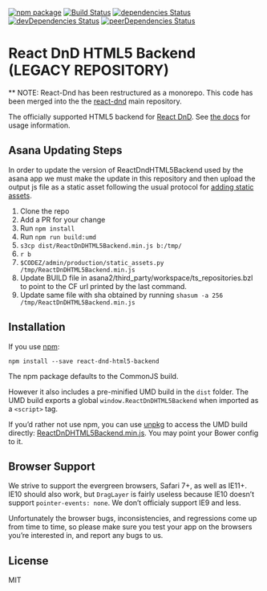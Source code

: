 [![npm package](https://img.shields.io/npm/v/react-dnd-html5-backend.svg?style=flat-square)](https://www.npmjs.org/package/react-dnd-html5-backend)
[![Build Status](https://travis-ci.org/react-dnd/react-dnd-html5-backend.svg?branch=master)](https://travis-ci.org/react-dnd/react-dnd-html5-backend)
[![dependencies Status](https://david-dm.org/react-dnd/react-dnd-html5-backend/status.svg)](https://david-dm.org/react-dnd/react-dnd-html5-backend)
[![devDependencies Status](https://david-dm.org/react-dnd/react-dnd-html5-backend/dev-status.svg)](https://david-dm.org/react-dnd/react-dnd-html5-backend?type=dev)
[![peerDependencies Status](https://david-dm.org/react-dnd/react-dnd-html5-backend/peer-status.svg)](https://david-dm.org/react-dnd/react-dnd-html5-backend?type=peer)

# React DnD HTML5 Backend (LEGACY REPOSITORY)

** NOTE: React-Dnd has been restructured as a monorepo. This code has been merged into the the [react-dnd](http://github.com/react-dnd/react-dnd) main repository.

The officially supported HTML5 backend for [React DnD](http://react-dnd.github.io/react-dnd/).
See [the docs](http://react-dnd.github.io/react-dnd/docs-html5-backend.html) for usage information.

## Asana Updating Steps

In order to update the version of ReactDndHTML5Backend used by the asana app we must
make the update in this repository and then upload the output js file as a static asset
following the usual protocol for [adding static assets](https://github.com/Asana/codez/blob/asana2-master/asana2/docs/luna-ui/adding_static_assets.md).

1. Clone the repo
2. Add a PR for your change
3. Run `npm install`
4. Run `npm run build:umd`
5. `s3cp dist/ReactDnDHTML5Backend.min.js b:/tmp/`
6. `r b`
7. `$CODEZ/admin/production/static_assets.py /tmp/ReactDnDHTML5Backend.min.js`
8. Update BUILD file in asana2/third_party/workspace/ts_repositories.bzl to point to the CF url printed by the last command.
9. Update same file with sha obtained by running `shasum -a 256 /tmp/ReactDnDHTML5Backend.min.js`


## Installation

If you use [npm](http://npmjs.com):

```
npm install --save react-dnd-html5-backend
```

The npm package defaults to the CommonJS build.

However it also includes a pre-minified UMD build in the `dist` folder.
The UMD build exports a global `window.ReactDnDHTML5Backend` when imported as a `<script>` tag.

If you’d rather not use npm, you can use [unpkg](http://unpkg.com/) to access the UMD build directly: [ReactDnDHTML5Backend.min.js](https://unpkg.com/react-dnd-html5-backend@latest/dist/ReactDnDHTML5Backend.min.js).
You may point your Bower config to it.

## Browser Support

We strive to support the evergreen browsers, Safari 7+, as well as IE11+. IE10 should also work, but `DragLayer` is fairly useless because IE10 doesn’t support `pointer-events: none`. We don’t officialy support IE9 and less.

Unfortunately the browser bugs, inconsistencies, and regressions come up from time to time, so please make sure you test your app on the browsers you’re interested in, and report any bugs to us.

## License

MIT
